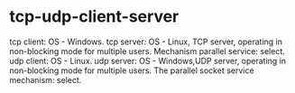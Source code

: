 # tcp-udp-client-server
tcp client: OS - Windows.
tcp server: OS - Linux, TCP server, operating in non-blocking mode for multiple users. Mechanism parallel service: select.
udp client: OS - Linux.
udp server: OS - Windows,UDP server, operating in non-blocking mode for multiple users. The parallel socket service mechanism: select.
